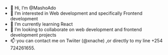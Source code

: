 - 👋 Hi, I’m @MashoAdo
- 👀 I’m interested in Web development and specifically Frontend development
- 🌱 I’m currently learning React
- 💞️ I’m looking to collaborate on web development and frontend development projects
- 📫 you can contact me on Twiiter (@xnache) ,or directly to my line +254 724261655.

<!---
MashoAdo/MashoAdo is a ✨ special ✨ repository because its `README.md` (this file) appears on your GitHub profile.
You can click the Preview link to take a look at your changes.
--->
